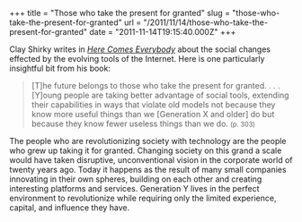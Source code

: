 +++
title = "Those who take the present for granted"
slug = "those-who-take-the-present-for-granted"
url = "/2011/11/14/those-who-take-the-present-for-granted"
date = "2011-11-14T19:15:40.000Z"
+++

Clay Shirky writes in <em><a href="http://www.amazon.com/Here-Comes-Everybody-Organizing-Organizations/dp/0143114948/ref=tmm_pap_title_0">Here Comes Everybody</a></em> about the social changes effected by the evolving tools of the Internet. Here is one particularly insightful bit from his book:

<blockquote>[T]he future belongs to those who take the present for granted. . . . [Y]oung people are taking better advantage of social tools, extending their capabilities in ways that violate old models not because they know more useful things than we [Generation X and older] do but because they know fewer useless things than we do. <span style="font-size: smaller">(p. 303)</span></blockquote>

The people who are revolutionizing society with technology are the people who grew up taking it for granted. Changing society on this grand a scale would have taken disruptive, unconventional vision in the corporate world of twenty years ago. Today it happens as the result of many small companies innovating in their own spheres, building on each other and creating interesting platforms and services. Generation Y lives in the perfect environment to revolutionize while requiring only the limited experience, capital, and influence they have.
